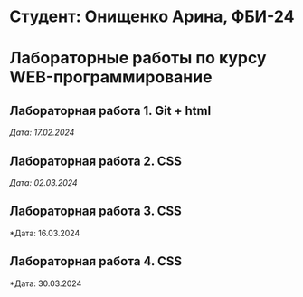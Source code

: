 # Студент: Онищенко Арина, ФБИ-24

# Лабораторные работы по курсу WEB-программирование

## Лабораторная работа 1. Git + html

*Дата: 17.02.2024*

## Лабораторная работа 2. CSS

*Дата: 02.03.2024*

## Лабораторная работа 3. CSS

*Дата: 16.03.2024

## Лабораторная работа 4. CSS

*Дата: 30.03.2024
